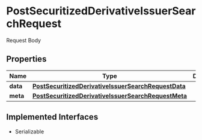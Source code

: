 

# PostSecuritizedDerivativeIssuerSearchRequest

Request Body

## Properties

Name | Type | Description | Notes
------------ | ------------- | ------------- | -------------
**data** | [**PostSecuritizedDerivativeIssuerSearchRequestData**](PostSecuritizedDerivativeIssuerSearchRequestData.md) |  | 
**meta** | [**PostSecuritizedDerivativeIssuerSearchRequestMeta**](PostSecuritizedDerivativeIssuerSearchRequestMeta.md) |  |  [optional]


## Implemented Interfaces

* Serializable


